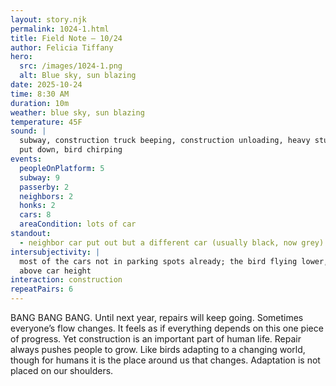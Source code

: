 ```yaml
---
layout: story.njk
permalink: 1024-1.html
title: Field Note — 10/24
author: Felicia Tiffany
hero:
  src: /images/1024-1.png
  alt: Blue sky, sun blazing
date: 2025-10-24
time: 8:30 AM
duration: 10m
weather: blue sky, sun blazing
temperature: 45F
sound: |
  subway, construction truck beeping, construction unloading, heavy stuff being
  put down, bird chirping
events:
  peopleOnPlatform: 5
  subway: 9
  passerby: 2
  neighbors: 2
  honks: 2
  cars: 8
  areaCondition: lots of car
standout:
  - neighbor car put out but a different car (usually black, now grey)
intersubjectivity: |
  most of the cars not in parking spots already; the bird flying lower, a little
  above car height
interaction: construction
repeatPairs: 6
---
```


BANG BANG BANG. Until next year, repairs will keep going. Sometimes everyone’s flow changes. It feels as if everything depends on this one piece of progress. Yet construction is an important part of human life. Repair always pushes people to grow. Like birds adapting to a changing world, though for humans it is the place around us that changes. Adaptation is not placed on our shoulders.